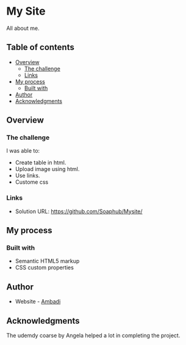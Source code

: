 # My Site

All about me.   

## Table of contents

- [Overview](#overview)
  - [The challenge](#the-challenge)
  - [Links](#links)
- [My process](#my-process)
  - [Built with](#built-with)
- [Author](#author)
- [Acknowledgments](#acknowledgments)

## Overview


### The challenge

I was able to:

- Create table in html.
- Upload image using html.
- Use links.
- Custome css

### Links

- Solution URL: https://github.com/Soaphub/Mysite/

## My process

### Built with

- Semantic HTML5 markup
- CSS custom properties

## Author

- Website - [Ambadi](https://soaphub.github.io/Mysite/)

## Acknowledgments

The udemdy coarse by Angela helped a lot in completing the project.
